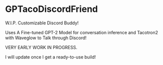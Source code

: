 # GPTacoDiscordFriend
W.I.P. Customizable Discord Buddy!

Uses A Fine-tuned GPT-2 Model for conversation inference and Tacotron2 with Waveglow to Talk through Discord!

VERY EARLY WORK IN PROGRESS.

I will update once I get a ready-to-use build!
